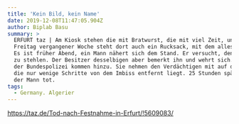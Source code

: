 ```yaml
---
title: 'Kein Bild, kein Name'
date: 2019-12-08T11:47:05.904Z
author: Biplab Basu
summary: >
  ERFURT taz | Am Kiosk stehen die mit Bratwurst, die mit viel Zeit, und am
  Freitag vergangener Woche steht dort auch ein Rucksack, mit dem alles beginnt.
  Es ist früher Abend, ein Mann nähert sich dem Stand. Er versucht, den Rucksack
  zu stehlen. Der Besitzer desselbigen aber bemerkt ihn und wehrt sich. Beamte
  der Bundespolizei kommen hinzu. Sie nehmen den Verdächtigen mit auf die Wache,
  die nur wenige Schritte von dem Imbiss entfernt liegt. 25 Stunden später ist
  der Mann tot.
tags:
  - Germany. Algerier
---
```

<https://taz.de/Tod-nach-Festnahme-in-Erfurt/!5609083/>
